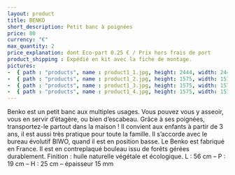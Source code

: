 ```yaml
---
layout: product
title: BENKO
short_description: Petit banc à poignées
price: 80
currency: "€"
max_quantity: 2
price_explanation: dont Eco-part 0.25 € / Prix hors frais de port
product_shipping : Expédié en kit avec la fiche de montage.
pictures:
-  { path : "products", name : product1_1.jpg, height: 2444, width: 2444 }
-  { path : "products", name : product1_2.jpg, height: 1575, width: 1575 }
-  { path : "products", name : product1_3.jpg, height: 1575, width: 1575 }
-  { path : "products", name : product1_4.jpg, height: 1575, width: 1575 }
---
```

Benko est un petit banc aux multiples usages. Vous pouvez vous y asseoir, vous en servir d’étagère, ou bien d’escabeau. Grâce à ses poignées, transportez-le partout dans la maison ! Il convient aux enfants à partir de 3 ans, il est aussi très pratique pour toute la famille. Il s’accorde avec le bureau évolutif BIWO, quand il est en position basse.
Le Benko est fabriqué en France. Il est en contreplaqué bouleau issu de forêts gérées durablement.
Finition : huile naturelle végétale et écologique.
L : 56 cm – P : 19 cm – H : 25 cm – épaisseur 15 mm
